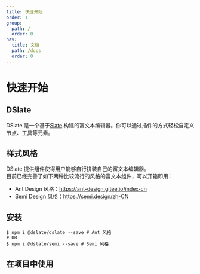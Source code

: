 ```yaml
---
title: 快速开始
order: 1
group:
  path: /
  order: 0
nav:
  title: 文档
  path: /docs
  order: 0
---
```


# 快速开始

## DSlate

DSlate 是一个基于[Slate](https://github.com/ianstormtaylor/slate) 构建的富文本编辑器。你可以通过插件的方式轻松自定义节点、工具等元素。

## 样式风格

DSlate 提供组件使得用户能够自行拼装自己的富文本编辑器。  
目前已经完善了如下两种比较流行的风格的富文本组件，可以开箱即用：

- Ant Design 风格：https://ant-design.gitee.io/index-cn
- Semi Design 风格：https://semi.design/zh-CN

## 安装

```shell
$ npm i @dslate/dslate --save # Ant 风格
# OR
$ npm i @dslate/semi --save # Semi 风格
```

## 在项目中使用

<code src="./demos/base.tsx" />
